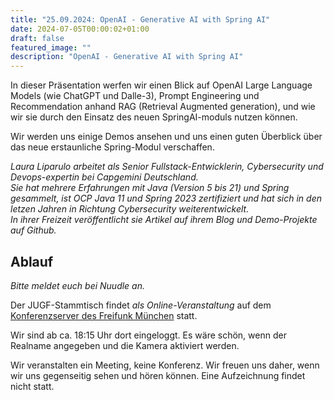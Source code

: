 ```yaml
---
title: "25.09.2024: OpenAI - Generative AI with Spring AI"
date: 2024-07-05T00:00:02+01:00
draft: false
featured_image: ""
description: "OpenAI - Generative AI with Spring AI"
---
```


In dieser Präsentation werfen wir einen Blick auf OpenAI Large Language Models (wie ChatGPT und Dalle-3), Prompt Engineering und Recommendation anhand RAG (Retrieval Augmented generation), und wie wir sie durch den Einsatz des neuen SpringAI-moduls nutzen können. 

Wir werden uns einige Demos ansehen und uns einen guten Überblick über das neue erstaunliche Spring-Modul verschaffen.

_Laura Liparulo arbeitet als Senior Fullstack-Entwicklerin, Cybersecurity und Devops-expertin bei Capgemini Deutschland._  
_Sie hat mehrere Erfahrungen mit Java (Version 5 bis 21) und Spring gesammelt, ist OCP Java 11 und Spring 2023 zertifiziert und hat sich in den letzen Jahren in Richtung Cybersecurity weiterentwickelt._  
_In ihrer Freizeit veröffentlicht sie Artikel auf ihrem Blog und Demo-Projekte auf Github._

## Ablauf 

_Bitte meldet euch bei Nuudle an._

Der JUGF-Stammtisch findet _als Online-Veranstaltung_ auf dem [Konferenzserver des Freifunk München](https://meet.ffmuc.net/jugfmeeting) statt.

Wir sind ab ca. 18:15 Uhr dort eingeloggt. Es wäre schön, wenn der Realname angegeben und die Kamera aktiviert werden.

Wir veranstalten ein Meeting, keine Konferenz. Wir freuen uns daher, wenn wir uns gegenseitig sehen und hören können.
Eine Aufzeichnung findet nicht statt.